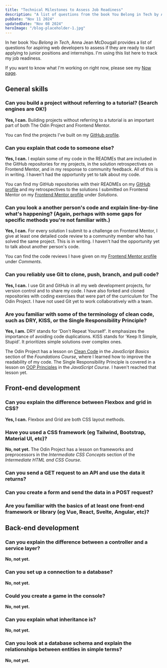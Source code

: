 ```yaml
---
title: "Technical Milestones to Assess Job Readiness"
description: "A list of questions from the book You Belong in Tech by Anna McDougall to assess if I'm ready to start applying for jobs."
pubDate: "Nov 11 2024"
updatedDate: "Nov 08 2024"
heroImage: "/blog-placeholder-1.jpg"
---
```


In her book <cite>You Belong in Tech</cite>, Anna Jean McDougall provides a list of questions for aspiring web developers to assess if they are ready to start applying to junior positions and internships. I'm using this list here to track my job readiness.

If you want to know what I'm working on right now, please see my [Now page](/now).

## General skills

### Can you build a project without referring to a tutorial? (Search engines are OK!)

**Yes, I can.** Building projects without referring to a tutorial is an important part of both The Odin Project and Frontend Mentor.

You can find the projects I've built on my [GitHub profile](https://github.com/SabineEmden).

### Can you explain that code to someone else?

**Yes, I can.** I explain some of my code in the READMEs that are included in the GitHub repositories for my projects, in the solution retrospectives on Frontend Mentor, and in my response to community feedback. All of this is in writing. I haven't had the opportunity yet to talk about my code.

You can find my GitHub repositories with their READMEs on my [GitHub profile](https://github.com/SabineEmden) and my retrospectives to the solutions I submitted on Frontend Mentor on my [Frontend Mentor profile](https://www.frontendmentor.io/profile/SabineEmden) under _Solutions_.

### Can you look a another person's code and explain line-by-line what's happening? (Again, perhaps with some gaps for specific methods you're not familiar with.)

**Yes, I can.** For every solution I submit to a challenge on Frontend Mentor, I give at least one detailed code review to a community member who has solved the same project. This is in writing. I haven't had the opportunity yet to talk about another person's code.

You can find the code reviews I have given on my [Frontend Mentor profile](https://www.frontendmentor.io/profile/SabineEmden) under _Comments_.

### Can you reliably use Git to clone, push, branch, and pull code?

**Yes, I can.** I use Git and GitHub in all my web development projects, for version control and to share my code. I have also forked and cloned repositories with coding exercises that were part of the curriculum for The Odin Project. I have not used Git yet to work collaboratively with a team.

### Are you familiar with some of the terminology of clean code, such as DRY, KISS, or the Single Responsibility Principle?

**Yes, I am.** DRY stands for 'Don't Repeat Yourself'. It emphasizes the importance of avoiding code duplications. KISS stands for 'Keep It Simple, Stupid'. It prioritizes simple solutions over complex ones.

The Odin Project has a lesson on [Clean Code](https://www.theodinproject.com/lessons/foundations-clean-code) in the <cite>JavaScript Basics</cite> section of the <cite>Foundations Course</cite>, where I learned how to improve the readability of my code. The Single Responsibility Principle is covered in a lesson on [OOP Principles](https://www.theodinproject.com/lessons/node-path-javascript-oop-principles) in the <cite>JavaScript Course</cite>. I haven't reached that lesson yet.

## Front-end development

### Can you explain the difference between Flexbox and grid in CSS?

**Yes, I can.** Flexbox and Grid are both CSS layout methods.

### Have you used a CSS framework (eg Tailwind, Bootstrap, Material UI, etc)?

**No, not yet.** The Odin Project has a lesson on frameworks and preprocessors in the <cite>Intermediate CSS Concepts</cite> section of the <cite>Intermediate HTML and CSS Course</cite>.

### Can you send a GET request to an API and use the data it returns?

### Can you create a form and send the data in a POST request?

### Are you familiar with the basics of at least one front-end framework or library (eg Vue, React, Svelte, Angular, etc)?

## Back-end development

### Can you explain the difference between a controller and a service layer?

**No, not yet.**

### Can you set up a connection to a database?

**No, not yet.**

### Could you create a game in the console?

**No, not yet.**

### Can you explain what inheritance is?

**No, not yet.**

### Can you look at a database schema and explain the relationships between entities in simple terms?

**No, not yet.**

